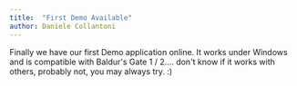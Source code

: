```yaml
---
title:  "First Demo Available"
author: Daniele Collantoni
---
```


Finally we have our first Demo application online.
It works under Windows and is compatible with Baldur's Gate 1 / 2.... don't know if it works with others,
probably not, you may always try. :)
